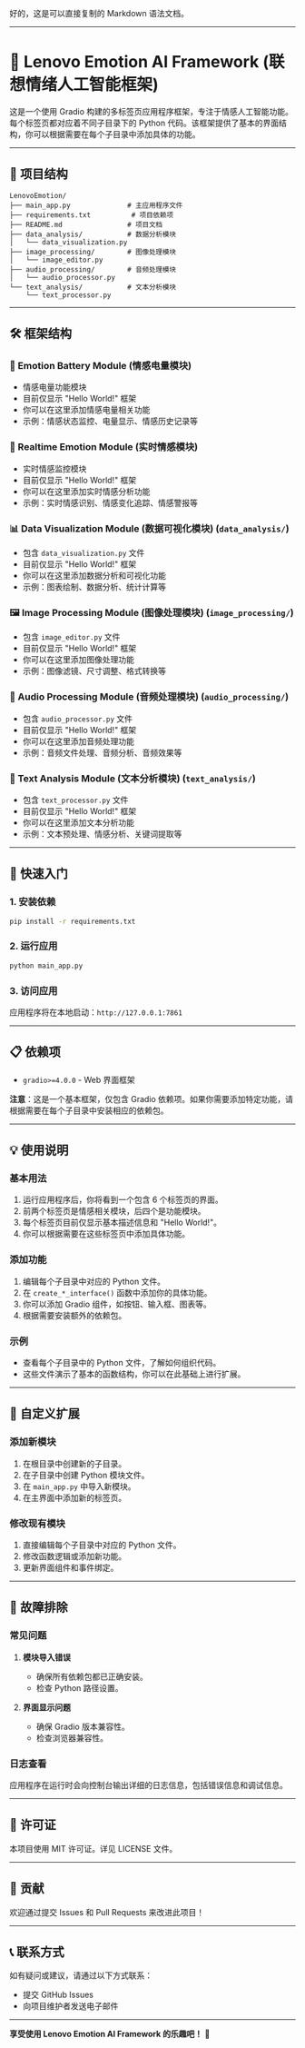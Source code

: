 好的，这是可以直接复制的 Markdown 语法文档。

-----

# 🚀 Lenovo Emotion AI Framework (联想情绪人工智能框架)

这是一个使用 Gradio 构建的多标签页应用程序框架，专注于情感人工智能功能。每个标签页都对应着不同子目录下的 Python 代码。该框架提供了基本的界面结构，你可以根据需要在每个子目录中添加具体的功能。

-----

## 📁 项目结构

```
LenovoEmotion/
├── main_app.py              # 主应用程序文件
├── requirements.txt          # 项目依赖项
├── README.md                # 项目文档
├── data_analysis/           # 数据分析模块
│   └── data_visualization.py
├── image_processing/        # 图像处理模块
│   └── image_editor.py
├── audio_processing/        # 音频处理模块
│   └── audio_processor.py
└── text_analysis/           # 文本分析模块
    └── text_processor.py
```

-----

## 🛠️ 框架结构

### 🔋 Emotion Battery Module (情感电量模块)

  * 情感电量功能模块
  * 目前仅显示 "Hello World\!" 框架
  * 你可以在这里添加情感电量相关功能
  * 示例：情感状态监控、电量显示、情感历史记录等

### 📡 Realtime Emotion Module (实时情感模块)

  * 实时情感监控模块
  * 目前仅显示 "Hello World\!" 框架
  * 你可以在这里添加实时情感分析功能
  * 示例：实时情感识别、情感变化追踪、情感警报等

### 📊 Data Visualization Module (数据可视化模块) (`data_analysis/`)

  * 包含 `data_visualization.py` 文件
  * 目前仅显示 "Hello World\!" 框架
  * 你可以在这里添加数据分析和可视化功能
  * 示例：图表绘制、数据分析、统计计算等

### 🖼️ Image Processing Module (图像处理模块) (`image_processing/`)

  * 包含 `image_editor.py` 文件
  * 目前仅显示 "Hello World\!" 框架
  * 你可以在这里添加图像处理功能
  * 示例：图像滤镜、尺寸调整、格式转换等

### 🎵 Audio Processing Module (音频处理模块) (`audio_processing/`)

  * 包含 `audio_processor.py` 文件
  * 目前仅显示 "Hello World\!" 框架
  * 你可以在这里添加音频处理功能
  * 示例：音频文件处理、音频分析、音频效果等

### 📝 Text Analysis Module (文本分析模块) (`text_analysis/`)

  * 包含 `text_processor.py` 文件
  * 目前仅显示 "Hello World\!" 框架
  * 你可以在这里添加文本分析功能
  * 示例：文本预处理、情感分析、关键词提取等

-----

## 🚀 快速入门

### 1\. 安装依赖

```bash
pip install -r requirements.txt
```

### 2\. 运行应用

```bash
python main_app.py
```

### 3\. 访问应用

应用程序将在本地启动：`http://127.0.0.1:7861`

-----

## 📋 依赖项

  * `gradio>=4.0.0` - Web 界面框架

**注意**：这是一个基本框架，仅包含 Gradio 依赖项。如果你需要添加特定功能，请根据需要在每个子目录中安装相应的依赖包。

-----

## 💡 使用说明

### 基本用法

1.  运行应用程序后，你将看到一个包含 6 个标签页的界面。
2.  前两个标签页是情感相关模块，后四个是功能模块。
3.  每个标签页目前仅显示基本描述信息和 "Hello World\!"。
4.  你可以根据需要在这些标签页中添加具体功能。

### 添加功能

1.  编辑每个子目录中对应的 Python 文件。
2.  在 `create_*_interface()` 函数中添加你的具体功能。
3.  你可以添加 Gradio 组件，如按钮、输入框、图表等。
4.  根据需要安装额外的依赖包。

### 示例

  * 查看每个子目录中的 Python 文件，了解如何组织代码。
  * 这些文件演示了基本的函数结构，你可以在此基础上进行扩展。

-----

## 🔧 自定义扩展

### 添加新模块

1.  在根目录中创建新的子目录。
2.  在子目录中创建 Python 模块文件。
3.  在 `main_app.py` 中导入新模块。
4.  在主界面中添加新的标签页。

### 修改现有模块

1.  直接编辑每个子目录中对应的 Python 文件。
2.  修改函数逻辑或添加新功能。
3.  更新界面组件和事件绑定。

-----

## 🐛 故障排除

### 常见问题

1.  **模块导入错误**

      * 确保所有依赖包都已正确安装。
      * 检查 Python 路径设置。

2.  **界面显示问题**

      * 确保 Gradio 版本兼容性。
      * 检查浏览器兼容性。

### 日志查看

应用程序在运行时会向控制台输出详细的日志信息，包括错误信息和调试信息。

-----

## 📄 许可证

本项目使用 MIT 许可证。详见 LICENSE 文件。

-----

## 🤝 贡献

欢迎通过提交 Issues 和 Pull Requests 来改进此项目！

-----

## 📞 联系方式

如有疑问或建议，请通过以下方式联系：

  * 提交 GitHub Issues
  * 向项目维护者发送电子邮件

-----

**享受使用 Lenovo Emotion AI Framework 的乐趣吧！** 🎉